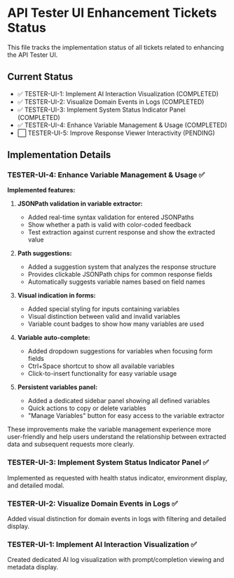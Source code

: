 # API Tester UI Enhancement Tickets Status

This file tracks the implementation status of all tickets related to enhancing the API Tester UI.

## Current Status

- ✅ TESTER-UI-1: Implement AI Interaction Visualization (COMPLETED)
- ✅ TESTER-UI-2: Visualize Domain Events in Logs (COMPLETED)
- ✅ TESTER-UI-3: Implement System Status Indicator Panel (COMPLETED)
- ✅ TESTER-UI-4: Enhance Variable Management & Usage (COMPLETED)
- ⬜ TESTER-UI-5: Improve Response Viewer Interactivity (PENDING)

## Implementation Details

### TESTER-UI-4: Enhance Variable Management & Usage ✅

**Implemented features:**

1. **JSONPath validation in variable extractor:**
   - Added real-time syntax validation for entered JSONPaths
   - Show whether a path is valid with color-coded feedback
   - Test extraction against current response and show the extracted value

2. **Path suggestions:**
   - Added a suggestion system that analyzes the response structure
   - Provides clickable JSONPath chips for common response fields
   - Automatically suggests variable names based on field names

3. **Visual indication in forms:**
   - Added special styling for inputs containing variables
   - Visual distinction between valid and invalid variables
   - Variable count badges to show how many variables are used

4. **Variable auto-complete:**
   - Added dropdown suggestions for variables when focusing form fields
   - Ctrl+Space shortcut to show all available variables
   - Click-to-insert functionality for easy variable usage

5. **Persistent variables panel:**
   - Added a dedicated sidebar panel showing all defined variables
   - Quick actions to copy or delete variables
   - "Manage Variables" button for easy access to the variable extractor

These improvements make the variable management experience more user-friendly and help users understand the relationship between extracted data and subsequent requests more clearly.

### TESTER-UI-3: Implement System Status Indicator Panel ✅

Implemented as requested with health status indicator, environment display, and detailed modal.

### TESTER-UI-2: Visualize Domain Events in Logs ✅

Added visual distinction for domain events in logs with filtering and detailed display.

### TESTER-UI-1: Implement AI Interaction Visualization ✅

Created dedicated AI log visualization with prompt/completion viewing and metadata display. 